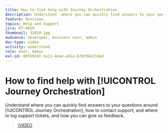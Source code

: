 ```yaml
---
title: How to find help with Journey Orchestration
description: Understand  where you can quickly find answers to your questions around [!UICONTROL Journey Orchestration], how to contact support, and where to log support tickets, and how you can give us feedback.
feature: Overview
topics: Help and Support
jira: KT-4019
thumbnail: 32010.jpg
audience: developer, business user, admin
doc-type: video
activity: understand
role: User, Admin
exl-id: 80fb9247-1e11-4eae-ab1e-b76f004714ed
---
```

# How to find help with [!UICONTROL Journey Orchestration]

Understand  where you can quickly find answers to your questions around [!UICONTROL Journey Orchestration], how to contact support, and where to log support tickets, and how you can give us feedback.

>[!VIDEO](https://video.tv.adobe.com/v/32010?quality=12&learn=on)
